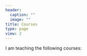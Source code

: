 ```yaml
---
header:
  caption: ""
  image: ""
title: Courses
type: page
view: 2
---
```


I am teaching the following courses:
